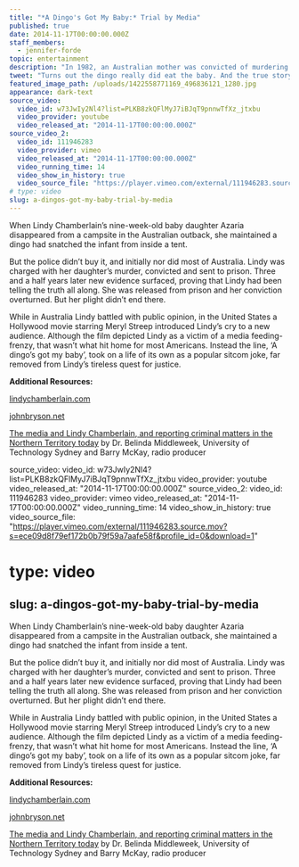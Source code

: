 ```yaml
---
title: "*A Dingo's Got My Baby:* Trial by Media"
published: true
date: 2014-11-17T00:00:00.000Z
staff_members:
  - jennifer-forde
topic: entertainment
description: "In 1982, an Australian mother was convicted of murdering her baby daughter. She was later exonerated, but soon fell victim to a joke that distracted the world from the real story."
tweet: "Turns out the dingo really did eat the baby. And the true story behind the joke is a tragic one."
featured_image_path: /uploads/1422558771169_496836121_1280.jpg
appearance: dark-text
source_video:
  video_id: w73JwIy2Nl4?list=PLKB8zkQFlMyJ7iBJqT9pnnwTfXz_jtxbu
  video_provider: youtube
  video_released_at: "2014-11-17T00:00:00.000Z"
source_video_2:
  video_id: 111946283
  video_provider: vimeo
  video_released_at: "2014-11-17T00:00:00.000Z"
  video_running_time: 14
  video_show_in_history: true
  video_source_file: "https://player.vimeo.com/external/111946283.source.mov?s=ece09d8f79ef172b0b79f59a7aafe58f&profile_id=0&download=1"
# type: video
slug: a-dingos-got-my-baby-trial-by-media
---
```


When Lindy Chamberlain’s nine-week-old baby daughter Azaria disappeared from a campsite in the Australian outback, she maintained a dingo had snatched the infant from inside a tent.

But the police didn’t buy it, and initially nor did most of Australia. Lindy was charged with her daughter’s murder, convicted and sent to prison. Three and a half years later new evidence surfaced, proving that Lindy had been telling the truth all along. She was released from prison and her conviction overturned. But her plight didn’t end there.

While in Australia Lindy battled with public opinion, in the United States a Hollywood movie starring Meryl Streep introduced Lindy’s cry to a new audience. Although the film depicted Lindy as a victim of a media feeding-frenzy, that wasn’t what hit home for most Americans. Instead the line, ‘A dingo’s got my baby’, took on a life of its own as a popular sitcom joke, far removed from Lindy’s tireless quest for justice.

**Additional Resources:**

[lindychamberlain.com](http://www.lindychamberlain.com)

[johnbryson.net](http://www.johnbryson.net)

[The media and Lindy Chamberlain, and reporting criminal matters in the Northern Territory today](http://www.abc.net.au/radionational/programs/mediareport/the-media-and-lindy-chamberlain2c-and-reporting-criminal-matte/4064942) by Dr. Belinda Middleweek, University of Technology Sydney and Barry McKay, radio producer

source_video:
  video_id: w73JwIy2Nl4?list=PLKB8zkQFlMyJ7iBJqT9pnnwTfXz_jtxbu
  video_provider: youtube
  video_released_at: "2014-11-17T00:00:00.000Z"
source_video_2:
  video_id: 111946283
  video_provider: vimeo
  video_released_at: "2014-11-17T00:00:00.000Z"
  video_running_time: 14
  video_show_in_history: true
  video_source_file: "https://player.vimeo.com/external/111946283.source.mov?s=ece09d8f79ef172b0b79f59a7aafe58f&profile_id=0&download=1"
# type: video
slug: a-dingos-got-my-baby-trial-by-media
---

When Lindy Chamberlain’s nine-week-old baby daughter Azaria disappeared from a campsite in the Australian outback, she maintained a dingo had snatched the infant from inside a tent.

But the police didn’t buy it, and initially nor did most of Australia. Lindy was charged with her daughter’s murder, convicted and sent to prison. Three and a half years later new evidence surfaced, proving that Lindy had been telling the truth all along. She was released from prison and her conviction overturned. But her plight didn’t end there.

While in Australia Lindy battled with public opinion, in the United States a Hollywood movie starring Meryl Streep introduced Lindy’s cry to a new audience. Although the film depicted Lindy as a victim of a media feeding-frenzy, that wasn’t what hit home for most Americans. Instead the line, ‘A dingo’s got my baby’, took on a life of its own as a popular sitcom joke, far removed from Lindy’s tireless quest for justice.

**Additional Resources:**

[lindychamberlain.com](http://www.lindychamberlain.com)

[johnbryson.net](http://www.johnbryson.net)

[The media and Lindy Chamberlain, and reporting criminal matters in the Northern Territory today](http://www.abc.net.au/radionational/programs/mediareport/the-media-and-lindy-chamberlain2c-and-reporting-criminal-matte/4064942) by Dr. Belinda Middleweek, University of Technology Sydney and Barry McKay, radio producer


